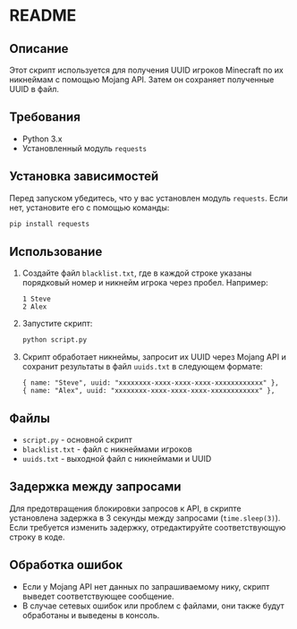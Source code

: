 # README

## Описание
Этот скрипт используется для получения UUID игроков Minecraft по их никнеймам с помощью Mojang API. Затем он сохраняет полученные UUID в файл.

## Требования
- Python 3.x
- Установленный модуль `requests`

## Установка зависимостей
Перед запуском убедитесь, что у вас установлен модуль `requests`. Если нет, установите его с помощью команды:

```sh
pip install requests
```

## Использование
1. Создайте файл `blacklist.txt`, где в каждой строке указаны порядковый номер и никнейм игрока через пробел. Например:
   ```
   1 Steve
   2 Alex
   ```

2. Запустите скрипт:
   ```sh
   python script.py
   ```

3. Скрипт обработает никнеймы, запросит их UUID через Mojang API и сохранит результаты в файл `uuids.txt` в следующем формате:
   ```
   { name: "Steve", uuid: "xxxxxxxx-xxxx-xxxx-xxxx-xxxxxxxxxxxx" },
   { name: "Alex", uuid: "xxxxxxxx-xxxx-xxxx-xxxx-xxxxxxxxxxxx" },
   ```

## Файлы
- `script.py` - основной скрипт
- `blacklist.txt` - файл с никнеймами игроков
- `uuids.txt` - выходной файл с никнеймами и UUID

## Задержка между запросами
Для предотвращения блокировки запросов к API, в скрипте установлена задержка в 3 секунды между запросами (`time.sleep(3)`). Если требуется изменить задержку, отредактируйте соответствующую строку в коде.

## Обработка ошибок
- Если у Mojang API нет данных по запрашиваемому нику, скрипт выведет соответствующее сообщение.
- В случае сетевых ошибок или проблем с файлами, они также будут обработаны и выведены в консоль.


